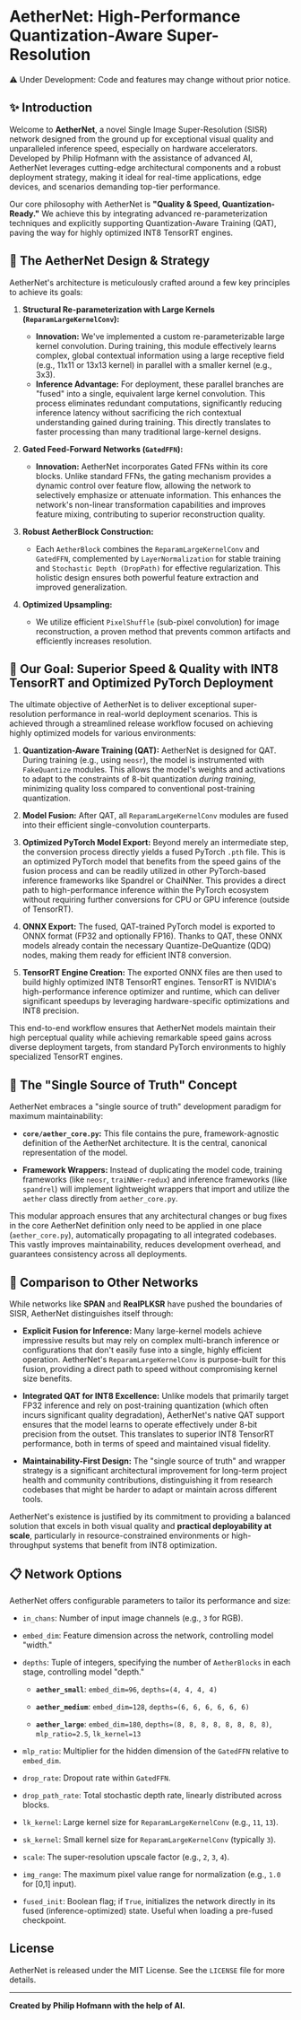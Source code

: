 # AetherNet: High-Performance Quantization-Aware Super-Resolution
⚠️ Under Development: Code and features may change without prior notice.

## ✨ Introduction

Welcome to **AetherNet**, a novel Single Image Super-Resolution (SISR) network designed from the ground up for exceptional visual quality and unparalleled inference speed, especially on hardware accelerators. Developed by Philip Hofmann with the assistance of advanced AI, AetherNet leverages cutting-edge architectural components and a robust deployment strategy, making it ideal for real-time applications, edge devices, and scenarios demanding top-tier performance.

Our core philosophy with AetherNet is **"Quality & Speed, Quantization-Ready."** We achieve this by integrating advanced re-parameterization techniques and explicitly supporting Quantization-Aware Training (QAT), paving the way for highly optimized INT8 TensorRT engines.

## 🌌 The AetherNet Design & Strategy

AetherNet's architecture is meticulously crafted around a few key principles to achieve its goals:

1.  **Structural Re-parameterization with Large Kernels (`ReparamLargeKernelConv`):**
    * **Innovation:** We've implemented a custom re-parameterizable large kernel convolution. During training, this module effectively learns complex, global contextual information using a large receptive field (e.g., 11x11 or 13x13 kernel) in parallel with a smaller kernel (e.g., 3x3).
    * **Inference Advantage:** For deployment, these parallel branches are "fused" into a single, equivalent large kernel convolution. This process eliminates redundant computations, significantly reducing inference latency without sacrificing the rich contextual understanding gained during training. This directly translates to faster processing than many traditional large-kernel designs.

2.  **Gated Feed-Forward Networks (`GatedFFN`):**
    * **Innovation:** AetherNet incorporates Gated FFNs within its core blocks. Unlike standard FFNs, the gating mechanism provides a dynamic control over feature flow, allowing the network to selectively emphasize or attenuate information. This enhances the network's non-linear transformation capabilities and improves feature mixing, contributing to superior reconstruction quality.

3.  **Robust AetherBlock Construction:**
    * Each `AetherBlock` combines the `ReparamLargeKernelConv` and `GatedFFN`, complemented by `LayerNormalization` for stable training and `Stochastic Depth (DropPath)` for effective regularization. This holistic design ensures both powerful feature extraction and improved generalization.

4.  **Optimized Upsampling:**
    * We utilize efficient `PixelShuffle` (sub-pixel convolution) for image reconstruction, a proven method that prevents common artifacts and efficiently increases resolution.

## 🎯 Our Goal: Superior Speed & Quality with INT8 TensorRT and Optimized PyTorch Deployment

The ultimate objective of AetherNet is to deliver exceptional super-resolution performance in real-world deployment scenarios. This is achieved through a streamlined release workflow focused on achieving highly optimized models for various environments:

1.  **Quantization-Aware Training (QAT):** AetherNet is designed for QAT. During training (e.g., using `neosr`), the model is instrumented with `FakeQuantize` modules. This allows the model's weights and activations to adapt to the constraints of 8-bit quantization *during training*, minimizing quality loss compared to conventional post-training quantization.

2.  **Model Fusion:** After QAT, all `ReparamLargeKernelConv` modules are fused into their efficient single-convolution counterparts.

3.  **Optimized PyTorch Model Export:** Beyond merely an intermediate step, the conversion process directly yields a fused PyTorch `.pth` file. This is an optimized PyTorch model that benefits from the speed gains of the fusion process and can be readily utilized in other PyTorch-based inference frameworks like Spandrel or ChaiNNer. This provides a direct path to high-performance inference within the PyTorch ecosystem without requiring further conversions for CPU or GPU inference (outside of TensorRT).

4.  **ONNX Export:** The fused, QAT-trained PyTorch model is exported to ONNX format (FP32 and optionally FP16). Thanks to QAT, these ONNX models already contain the necessary Quantize-DeQuantize (QDQ) nodes, making them ready for efficient INT8 conversion.

5.  **TensorRT Engine Creation:** The exported ONNX files are then used to build highly optimized INT8 TensorRT engines. TensorRT is NVIDIA's high-performance inference optimizer and runtime, which can deliver significant speedups by leveraging hardware-specific optimizations and INT8 precision.

This end-to-end workflow ensures that AetherNet models maintain their high perceptual quality while achieving remarkable speed gains across diverse deployment targets, from standard PyTorch environments to highly specialized TensorRT engines.

## 🤝 The "Single Source of Truth" Concept

AetherNet embraces a "single source of truth" development paradigm for maximum maintainability:

* **`core/aether_core.py`:** This file contains the pure, framework-agnostic definition of the AetherNet architecture. It is the central, canonical representation of the model.

* **Framework Wrappers:** Instead of duplicating the model code, training frameworks (like `neosr`, `traiNNer-redux`) and inference frameworks (like `spandrel`) will implement lightweight wrappers that import and utilize the `aether` class directly from `aether_core.py`.

This modular approach ensures that any architectural changes or bug fixes in the core AetherNet definition only need to be applied in one place (`aether_core.py`), automatically propagating to all integrated codebases. This vastly improves maintainability, reduces development overhead, and guarantees consistency across all deployments.

## 🚀 Comparison to Other Networks

While networks like **SPAN** and **RealPLKSR** have pushed the boundaries of SISR, AetherNet distinguishes itself through:

* **Explicit Fusion for Inference:** Many large-kernel models achieve impressive results but may rely on complex multi-branch inference or configurations that don't easily fuse into a single, highly efficient operation. AetherNet's `ReparamLargeKernelConv` is purpose-built for this fusion, providing a direct path to speed without compromising kernel size benefits.

* **Integrated QAT for INT8 Excellence:** Unlike models that primarily target FP32 inference and rely on post-training quantization (which often incurs significant quality degradation), AetherNet's native QAT support ensures that the model learns to operate effectively under 8-bit precision from the outset. This translates to superior INT8 TensorRT performance, both in terms of speed and maintained visual fidelity.

* **Maintainability-First Design:** The "single source of truth" and wrapper strategy is a significant architectural improvement for long-term project health and community contributions, distinguishing it from research codebases that might be harder to adapt or maintain across different tools.

AetherNet's existence is justified by its commitment to providing a balanced solution that excels in both visual quality and **practical deployability at scale**, particularly in resource-constrained environments or high-throughput systems that benefit from INT8 optimization.

## 📋 Network Options

AetherNet offers configurable parameters to tailor its performance and size:

* `in_chans`: Number of input image channels (e.g., `3` for RGB).

* `embed_dim`: Feature dimension across the network, controlling model "width."

* `depths`: Tuple of integers, specifying the number of `AetherBlocks` in each stage, controlling model "depth."

    * **`aether_small`**: `embed_dim=96`, `depths=(4, 4, 4, 4)`

    * **`aether_medium`**: `embed_dim=128`, `depths=(6, 6, 6, 6, 6, 6)`

    * **`aether_large`**: `embed_dim=180`, `depths=(8, 8, 8, 8, 8, 8, 8, 8)`, `mlp_ratio=2.5`, `lk_kernel=13`

* `mlp_ratio`: Multiplier for the hidden dimension of the `GatedFFN` relative to `embed_dim`.

* `drop_rate`: Dropout rate within `GatedFFN`.

* `drop_path_rate`: Total stochastic depth rate, linearly distributed across blocks.

* `lk_kernel`: Large kernel size for `ReparamLargeKernelConv` (e.g., `11`, `13`).

* `sk_kernel`: Small kernel size for `ReparamLargeKernelConv` (typically `3`).

* `scale`: The super-resolution upscale factor (e.g., `2`, `3`, `4`).

* `img_range`: The maximum pixel value range for normalization (e.g., `1.0` for [0,1] input).

* `fused_init`: Boolean flag; if `True`, initializes the network directly in its fused (inference-optimized) state. Useful when loading a pre-fused checkpoint.

## License

AetherNet is released under the MIT License. See the `LICENSE` file for more details.

---
**Created by Philip Hofmann with the help of AI.**
